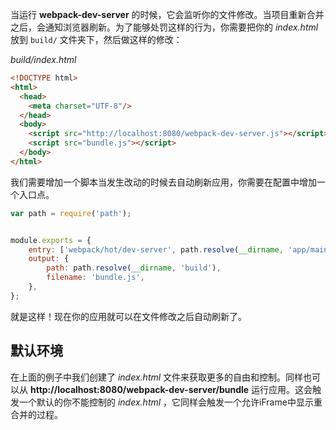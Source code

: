 当运行 **webpack-dev-server** 的时候，它会监听你的文件修改。当项目重新合并之后，会通知浏览器刷新。为了能够处罚这样的行为，你需要把你的 *index.html* 放到 `build/` 文件夹下，然后做这样的修改：

*build/index.html*
```html
<!DOCTYPE html>
<html>
  <head>
    <meta charset="UTF-8"/>
  </head>
  <body>
    <script src="http://localhost:8080/webpack-dev-server.js"></script>
    <script src="bundle.js"></script>
  </body>
</html>
```

我们需要增加一个脚本当发生改动的时候去自动刷新应用，你需要在配置中增加一个入口点。

```javascript
var path = require('path');


module.exports = {
    entry: ['webpack/hot/dev-server', path.resolve(__dirname, 'app/main.js')],
    output: {
        path: path.resolve(__dirname, 'build'),
        filename: 'bundle.js',
    },
};
```

就是这样！现在你的应用就可以在文件修改之后自动刷新了。

## 默认环境

在上面的例子中我们创建了 *index.html* 文件来获取更多的自由和控制。同样也可以从 **http://localhost:8080/webpack-dev-server/bundle** 运行应用。这会触发一个默认的你不能控制的 *index.html* ，它同样会触发一个允许iFrame中显示重合并的过程。
